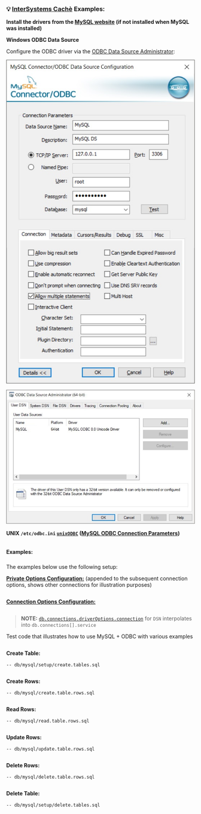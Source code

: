 ### 💡 [InterSystems Cachè](https://www.intersystems.com/products/cache/) Examples:

__Install the drivers from the [MySQL website](https://dev.mysql.com/downloads/connector/odbc) (if not installed when MySQL was installed)__

__Windows ODBC Data Source__

Configure the ODBC driver via the [ODBC Data Source Administrator](https://docs.microsoft.com/en-us/sql/odbc/admin/odbc-data-source-administrator):

![Windows ODBC Data Source 1](./img/odbc-mysql-ds1.jpg "Windows ODBC Data Source 1")

![Windows ODBC Data Source 2](./img/odbc-mysql-ds2.jpg "Windows ODBC Data Source 2")

__UNIX `/etc/odbc.ini` [`unixODBC`](http://www.unixodbc.org/) ([MySQL ODBC Connection Parameters](https://dev.mysql.com/doc/connector-odbc/en/connector-odbc-configuration-connection-parameters.html))__
```jsdocp ./test/fixtures/mysql/odbc.ini
```

#### Examples:<sub id="examples"></sub>

The examples below use the following setup:

__[Private Options Configuration:](https://ugate.github.io/sqler/Manager.html#~PrivateOptions)__ (appended to the subsequent connection options, shows other connections for illustration purposes)
```jsdocp ./test/fixtures/priv.json
```

__[Connection Options Configuration:](global.html#OdbcConnectionOptions)__
```jsdocp ./test/fixtures/mysql/conf.json
```

> __NOTE:__ [`db.connections.driverOptions.connection`](global.html#OdbcConnectionOptions) for `DSN` interpolates into `db.connections[].service`

Test code that illustrates how to use MySQL + ODBC with various examples
```jsdocp ./test/fixtures/run-example.js
```

__Create Table:__

```jsdocp ./test/db/mysql/setup/create.tables.sql
-- db/mysql/setup/create.tables.sql
```

```jsdocp ./test/lib/mysql/setup/create.tables.js
```

__Create Rows:__

```jsdocp ./test/db/mysql/create.table.rows.sql
-- db/mysql/create.table.rows.sql
```

```jsdocp ./test/lib/mysql/create.table.rows.js
```

__Read Rows:__

```jsdocp ./test/db/mysql/read.table.rows.sql
-- db/mysql/read.table.rows.sql
```

```jsdocp ./test/lib/mysql/read.table.rows.js
```

__Update Rows:__

```jsdocp ./test/db/mysql/update.table.rows.sql
-- db/mysql/update.table.rows.sql
```

```jsdocp ./test/lib/mysql/update.table.rows.js
```

__Delete Rows:__

```jsdocp ./test/db/mysql/delete.table.rows.sql
-- db/mysql/delete.table.rows.sql
```

```jsdocp ./test/lib/mysql/delete.table.rows.js
```

__Delete Table:__

```jsdocp ./test/db/mysql/setup/delete.tables.sql
-- db/mysql/setup/delete.tables.sql
```

```jsdocp ./test/lib/mysql/setup/delete.tables.js
```